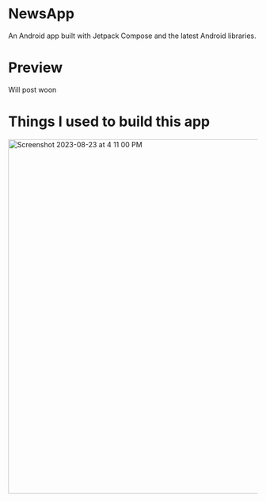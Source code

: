 # NewsApp
An Android app built with Jetpack Compose and the latest Android libraries.

# Preview 
Will post woon
# Things I used to build this app
<img width="716" alt="Screenshot 2023-08-23 at 4 11 00 PM" src="https://github.com/mohammednawas8/NewsApp/assets/78867217/f9e80bb2-f066-4b90-a537-55d4e0bf07ca">

